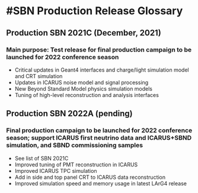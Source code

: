 #SBN Production Release Glossary
==========================================

## Production SBN 2021C (December, 2021)

### Main purpose: Test release for final production campaign to be launched for 2022 conference season

* Critical updates in Geant4 interfaces and charge/light simulation model and CRT simulation
* Updates in ICARUS noise model and signal processing
* New Beyond Standard Model physics simulation models
* Tuning of high-level reconstruction and analysis interfaces

## Production SBN 2022A (pending)

### Final production campaign to be launched for 2022 conference season; support ICARUS first neutrino data and ICARUS+SBND simulation, and SBND commissioning samples

* See list of SBN 2021C
* Improved tuning of PMT reconstruction in ICARUS
* Improved ICARUS TPC simulation
* Add in side and top panel CRT to ICARUS data reconstruction
* Improved simulation speed and memory usage in latest LArG4 release 
